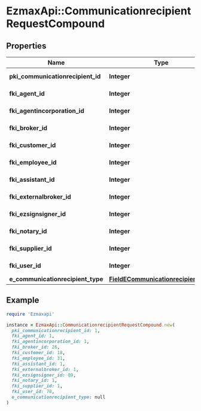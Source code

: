 # EzmaxApi::CommunicationrecipientRequestCompound

## Properties

| Name | Type | Description | Notes |
| ---- | ---- | ----------- | ----- |
| **pki_communicationrecipient_id** | **Integer** | The unique ID of the Communicationrecipient. | [optional] |
| **fki_agent_id** | **Integer** | The unique ID of the Agent. | [optional] |
| **fki_agentincorporation_id** | **Integer** | The unique ID of the Agentincorporation. | [optional] |
| **fki_broker_id** | **Integer** | The unique ID of the Broker. | [optional] |
| **fki_customer_id** | **Integer** | The unique ID of the Customer. | [optional] |
| **fki_employee_id** | **Integer** | The unique ID of the Employee. | [optional] |
| **fki_assistant_id** | **Integer** | The unique ID of the Assistant. | [optional] |
| **fki_externalbroker_id** | **Integer** | The unique ID of the Externalbroker. | [optional] |
| **fki_ezsignsigner_id** | **Integer** | The unique ID of the Ezsignsigner | [optional] |
| **fki_notary_id** | **Integer** | The unique ID of the Notary. | [optional] |
| **fki_supplier_id** | **Integer** | The unique ID of the Supplier. | [optional] |
| **fki_user_id** | **Integer** | The unique ID of the User | [optional] |
| **e_communicationrecipient_type** | [**FieldECommunicationrecipientType**](FieldECommunicationrecipientType.md) |  | [optional] |

## Example

```ruby
require 'Ezmaxapi'

instance = EzmaxApi::CommunicationrecipientRequestCompound.new(
  pki_communicationrecipient_id: 1,
  fki_agent_id: 1,
  fki_agentincorporation_id: 1,
  fki_broker_id: 26,
  fki_customer_id: 18,
  fki_employee_id: 31,
  fki_assistant_id: 1,
  fki_externalbroker_id: 1,
  fki_ezsignsigner_id: 89,
  fki_notary_id: 1,
  fki_supplier_id: 1,
  fki_user_id: 70,
  e_communicationrecipient_type: null
)
```

